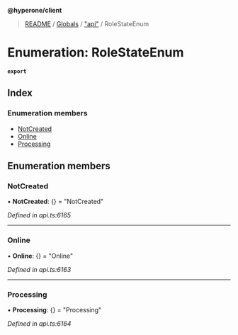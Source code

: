 **@hyperone/client**

> [README](../README.md) / [Globals](../globals.md) / ["api"](../modules/_api_.md) / RoleStateEnum

# Enumeration: RoleStateEnum

**`export`** 

## Index

### Enumeration members

* [NotCreated](_api_.rolestateenum.md#notcreated)
* [Online](_api_.rolestateenum.md#online)
* [Processing](_api_.rolestateenum.md#processing)

## Enumeration members

### NotCreated

•  **NotCreated**: {} = "NotCreated"

*Defined in api.ts:6165*

___

### Online

•  **Online**: {} = "Online"

*Defined in api.ts:6163*

___

### Processing

•  **Processing**: {} = "Processing"

*Defined in api.ts:6164*
